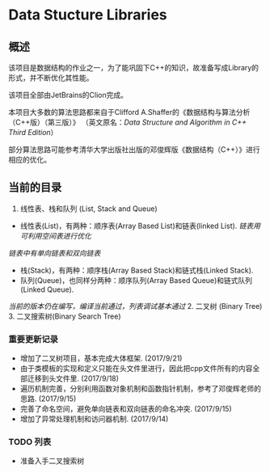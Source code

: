 # Data Stucture Libraries

## 概述
该项目是数据结构的作业之一，为了能巩固下C++的知识，故准备写成Library的形式，并不断优化其性能。

该项目全部由JetBrains的Clion完成。

本项目大多数的算法思路都来自于Clifford A.Shaffer的《数据结构与算法分析（C++版）（第三版）》 （英文原名：*Data Structure and Algorithm in C++ Third Edition*）

部分算法思路可能参考清华大学出版社出版的邓俊辉版《数据结构（C++）》进行相应的优化。

## 当前的目录
1. 线性表、栈和队列 (List, Stack and Queue)
- 线性表(List)，有两种：顺序表(Array Based List)和链表(linked List). *链表用可利用空间表进行优化*

*链表中有单向链表和双向链表*
- 栈(Stack)，有两种：顺序栈(Array Based Stack)和链式栈(Linked Stack).
- 队列(Queue)，也同样分两种：顺序队列(Array Based Queue)和链式队列(Linked Queue).

*当前的版本仍在编写，编译当前通过，列表调试基本通过*
2. 二叉树 (Binary Tree)
3. 二叉搜索树(Binary Search Tree)
### 重要更新记录
- 增加了二叉树项目，基本完成大体框架. (2017/9/21)
- 由于类模板的实现和定义只能在头文件里进行，因此把cpp文件所有的内容全部迁移到头文件里. (2017/9/18)
- 遍历机制完善，分别利用函数对象机制和函数指针机制，参考了邓俊辉老师的思路. (2017/9/15)
- 完善了命名空间，避免单向链表和双向链表的命名冲突. (2017/9/15)
- 增加了异常处理机制和访问器机制. (2017/9/14)
### TODO 列表
- 准备入手二叉搜索树
